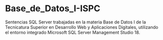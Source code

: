 # Base_de_Datos_I-ISPC
Sentencias SQL Server trabajadas en la materia Base de Datos I de la Tecnicatura Superior en Desarrollo Web y Aplicaciones Digitales, utilizando el entorno integrado Microsoft SQL Server Management Studio 18.
